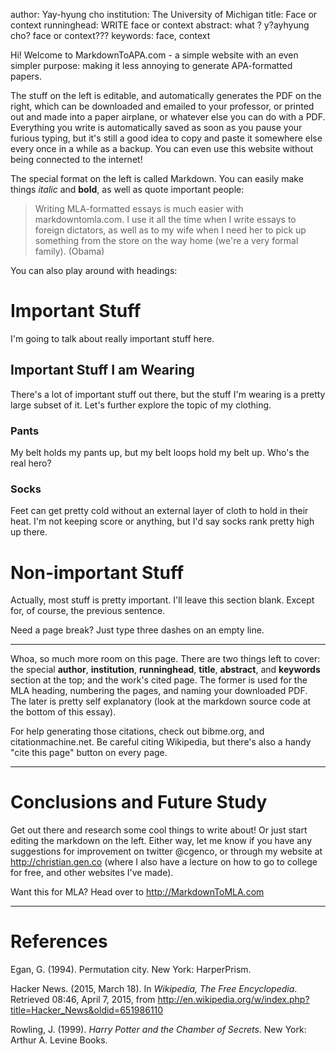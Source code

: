 author: Yay-hyung cho
institution: The University of Michigan
title: Face or context
runninghead: WRITE face or context
abstract: what ? y?ayhyung cho? face or context???
keywords: face, context

Hi! Welcome to MarkdownToAPA.com - a simple website with an even simpler purpose: making it less annoying to generate APA-formatted papers.

The stuff on the left is editable, and automatically generates the PDF on the right, which can be downloaded and emailed to your professor, or printed out and made into a paper airplane, or whatever else you can do with a PDF. Everything you write is automatically saved as soon as you pause your furious typing, but it's still a good idea to copy and paste it somewhere else every once in a while as a backup. You can even use this website without being connected to the internet!

The special format on the left is called Markdown. You can easily make things *italic* and **bold**, as well as quote important people:

> Writing MLA-formatted essays is much easier with markdowntomla.com. I use it all the time when I write essays to foreign dictators, as well as to my wife when I need her to pick up something from the store on the way home (we're a very formal family). (Obama)

You can also play around with headings:

# Important Stuff

I'm going to talk about really important stuff here.

## Important Stuff I am Wearing

There's a lot of important stuff out there, but the stuff I'm wearing is a pretty large subset of it. Let's further explore the topic of my clothing.

### Pants

My belt holds my pants up, but my belt loops hold my belt up. Who's the real hero?

### Socks

Feet can get pretty cold without an external layer of cloth to hold in their heat. I'm not keeping score or anything, but I'd say socks rank pretty high up there.

# Non-important Stuff

Actually, most stuff is pretty important. I'll leave this section blank. Except for, of course, the previous sentence.

Need a page break? Just type three dashes on an empty line.

---

Whoa, so much more room on this page. There are two things left to cover: the special **author**, **institution**, **runninghead**, **title**, **abstract**, and **keywords** section at the top; and the work's cited page. The former is used for the MLA heading, numbering the pages, and naming your downloaded PDF. The later is pretty self explanatory (look at the markdown source code at the bottom of this essay).

For help generating those citations, check out bibme.org, and citationmachine.net. Be careful citing Wikipedia, but there's also a handy "cite this page" button on every page.

---

# Conclusions and Future Study

Get out there and research some cool things to write about! Or just start editing the markdown on the left. Either way, let me know if you have any suggestions for improvement on twitter @cgenco, or through my website at http://christian.gen.co (where I also have a lecture on how to go to college for free, and other websites I've made).

Want this for MLA? Head over to http://MarkdownToMLA.com

---

# References

Egan, G. (1994). Permutation city. New York: HarperPrism.

Hacker News. (2015, March 18). In *Wikipedia, The Free Encyclopedia*. Retrieved 08:46, April 7, 2015, from http://en.wikipedia.org/w/index.php?title=Hacker_News&oldid=651986110

Rowling, J. (1999). *Harry Potter and the Chamber of Secrets*. New York: Arthur A. Levine Books.
